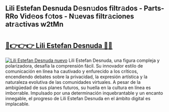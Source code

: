 ## Lili Estefan Desnuda D𝚎sn𝚞dos filtr𝚊dos - Parts-RRo Vid𝚎os f𝚘tos - N𝚞evas filtr𝚊ciones atr𝚊ctivas w2tMn

# <h2><a href="http://mbde8z.tromn.icu/?c=Lili+Estefan+Desnuda">🔗👉👉👉 Lili Estefan Desnuda 🔗🔗</a></h2>

[![Lili Estefan Desnuda nuevo](https://i.imgur.com/pEAQMta.gif)](http://mbde8z.tromn.icu/?c=Lili+Estefan+Desnuda)
Lili Estefan Desnuda, una figura compleja y polarizadora, desafía la comprensión fácil. Su innovador estilo de comunicación en línea ha cautivado y enfurecido a los críticos, encendiendo debates sobre la privacidad, la expresión artística y la naturaleza evolutiva de las comunidades virtuales. A pesar de la ambigüedad de sus planes futuros, su huella en la cultura en línea es imborrable. Impulsado por una determinación inquebrantable y un encanto innegable, el progreso de Lili Estefan Desnuda en el ámbito digital es implacable.
